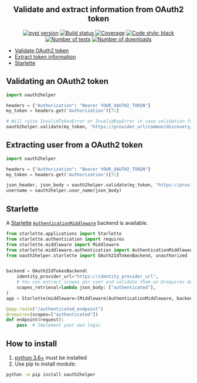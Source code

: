 <h2 align="center">Validate and extract information from OAuth2 token</h2>

<p align="center">
<a href="https://pypi.org/project/oauth2helper/"><img alt="pypi version" src="https://img.shields.io/pypi/v/oauth2helper"></a>
<a href="https://travis-ci.com/Colin-b/oauth2helper"><img alt="Build status" src="https://api.travis-ci.com/Colin-b/oauth2helper.svg?branch=develop"></a>
<a href="https://travis-ci.com/Colin-b/oauth2helper"><img alt="Coverage" src="https://img.shields.io/badge/coverage-100%25-brightgreen"></a>
<a href="https://github.com/psf/black"><img alt="Code style: black" src="https://img.shields.io/badge/code%20style-black-000000.svg"></a>
<a href="https://travis-ci.com/Colin-b/oauth2helper"><img alt="Number of tests" src="https://img.shields.io/badge/tests-21 passed-blue"></a>
<a href="https://pypi.org/project/oauth2helper/"><img alt="Number of downloads" src="https://img.shields.io/pypi/dm/oauth2helper"></a>
</p>

 * [Validate OAuth2 token](#validating-an-oauth2-token)
 * [Extract token information](#extracting-user-from-a-oauth2-token)
 * [Starlette](#starlette)

## Validating an OAuth2 token

```python
import oauth2helper

headers = {"Authorization": "Bearer YOUR_OAUTH2_TOKEN"}
my_token = headers.get('Authorization')[7:]

# Will raise InvalidTokenError or InvalidKeyError in case validation failed
oauth2helper.validate(my_token, "https://provider_url/common/discovery/keys")
```

## Extracting user from a OAuth2 token

```python
import oauth2helper

headers = {"Authorization": "Bearer YOUR_OAUTH2_TOKEN"}
my_token = headers.get('Authorization')[7:]

json_header, json_body = oauth2helper.validate(my_token, "https://provider_url/common/discovery/keys")
username = oauth2helper.user_name(json_body)
```

## Starlette

A [Starlette](https://www.starlette.io) [`AuthenticationMiddleware`](https://www.starlette.io/authentication/) backend is available.

```python
from starlette.applications import Starlette
from starlette.authentication import requires
from starlette.middleware import Middleware
from starlette.middleware.authentication import AuthenticationMiddleware
from oauth2helper.starlette import OAuth2IdTokenBackend, unauthorized


backend = OAuth2IdTokenBackend(
    identity_provider_url="https://identity_provider_url",
    # You can extract scopes per user and validate them on @requires decorator
    scopes_retrieval=lambda json_body: ["authenticated"],
)
app = Starlette(middleware=[Middleware(AuthenticationMiddleware, backend=backend, on_error=unauthorized)])

@app.route("/authenticated_endpoint")
@requires(scopes=["authenticated"])
def endpoint(request):
    pass  # Implement your own logic
```

## How to install
1. [python 3.6+](https://www.python.org/downloads/) must be installed
2. Use pip to install module:
```sh
python -m pip install oauth2helper
```
